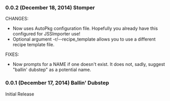### 0.0.2 (December 18, 2014) Stomper

CHANGES:
- Now uses AutoPkg configuration file. Hopefully you already have this configured for JSSImporter use!
- Optional argument -r/--recipe_template allows you to use a different recipe template file.

FIXES:
- Now prompts for a NAME if one doesn't exist. It does not, sadly, suggest "ballin' dubstep" as a potential name. 

### 0.0.1 (December 17, 2014) Ballin' Dubstep

Initial Release
